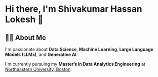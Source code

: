 # Hi there, I'm Shivakumar Hassan Lokesh 👋

## 🧑‍💻 About Me
I'm passionate about **Data Science**, **Machine Learning**, **Large Language Models (LLMs)**, and **Generative AI**.  

I'm currently pursuing my **Master’s in Data Analytics Engineering** at [Northeastern University, Boston](https://www.northeastern.edu/).
